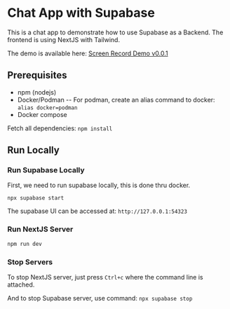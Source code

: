 # Chat App with Supabase

This is a chat app to demonstrate how to use Supabase as a Backend. The frontend is using
NextJS with Tailwind.

The demo is available here: [Screen Record Demo v0.0.1](https://youtu.be/xP-xknSNnF4)

## Prerequisites

- npm (nodejs)
- Docker/Podman -- For podman, create an alias command to docker: `alias docker=podman`
- Docker compose

Fetch all dependencies: `npm install`

## Run Locally

### Run Supabase Locally

First, we need to run supabase locally, this is done thru docker.

`npx supabase start`

The supabase UI can be accessed at: `http://127.0.0.1:54323`

### Run NextJS Server

```bash
npm run dev
```

### Stop Servers

To stop NextJS server, just press `Ctrl+c` where the command line is attached.

And to stop Supabase server, use command: `npx supabase stop`

